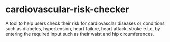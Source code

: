 # cardiovascular-risk-checker
A tool to help users check their risk for cardiovasclar diseases or conditions such as diabetes, hypertension, heart failure, heart attack, stroke e.t.c, by entering the required input such as their waist and hip circumferences.
